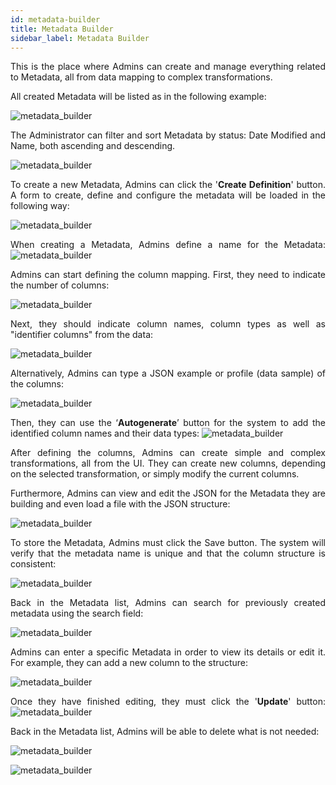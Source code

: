 ```yaml
---
id: metadata-builder
title: Metadata Builder
sidebar_label: Metadata Builder
---
```


<div style="text-align: justify">

This is the place where Admins can create and manage everything related to Metadata, all from data mapping to complex transformations. 

All created Metadata will be listed as in the following example: 

![metadata_builder](https://s3.amazonaws.com/cdn.qrvey.com/documentation_assets/admin/MetadataBuilder/1metadata.png#thumbnail)

 
The Administrator can filter and sort Metadata by status: Date Modified and Name, both ascending and descending. 

![metadata_builder](https://s3.amazonaws.com/cdn.qrvey.com/documentation_assets/admin/MetadataBuilder/2metadata.png#thumbnail)
 
To create a new Metadata, Admins can click the '**Create Definition**' button. A form to create, define and configure the metadata will be loaded in the following way:

![metadata_builder](https://s3.amazonaws.com/cdn.qrvey.com/documentation_assets/admin/MetadataBuilder/3metadata.png#thumbnail) 

 
When creating a Metadata, Admins define a name for the Metadata:
![metadata_builder](https://s3.amazonaws.com/cdn.qrvey.com/documentation_assets/admin/MetadataBuilder/4metadata.png#thumbnail)
 
Admins can start defining the column mapping. First, they need to indicate the number of columns: 

![metadata_builder](https://s3.amazonaws.com/cdn.qrvey.com/documentation_assets/admin/MetadataBuilder/5metadata.png#thumbnail)

Next, they should indicate column names, column types as well as "identifier columns" from the data: 

![metadata_builder](https://s3.amazonaws.com/cdn.qrvey.com/documentation_assets/admin/MetadataBuilder/6metadata.png#thumbnail)
 
Alternatively, Admins can type a JSON example or profile (data sample) of the columns: 

![metadata_builder](https://s3.amazonaws.com/cdn.qrvey.com/documentation_assets/admin/MetadataBuilder/7metadata.png#thumbnail)

Then, they can use the ‘**Autogenerate**’ button for the system to add the identified column names and their data types: 
![metadata_builder](https://s3.amazonaws.com/cdn.qrvey.com/documentation_assets/admin/MetadataBuilder/8metadata.png#thumbnail)
 
After defining the columns, Admins can create simple and complex transformations, all from the UI. They can create new columns, depending on the selected transformation, or simply modify the current columns.
 
Furthermore, Admins can view and edit the JSON for the Metadata they are building and even load a file with the JSON structure: 


![metadata_builder](https://s3.amazonaws.com/cdn.qrvey.com/documentation_assets/admin/MetadataBuilder/9metadata.png#thumbnail)

 
To store the Metadata, Admins must click the Save button. The system will verify that the metadata name is unique and that the column structure is consistent:

![metadata_builder](https://s3.amazonaws.com/cdn.qrvey.com/documentation_assets/admin/MetadataBuilder/10metadata.png#thumbnail)

Back in the Metadata list, Admins can search for previously created metadata using the search field: 

![metadata_builder](https://s3.amazonaws.com/cdn.qrvey.com/documentation_assets/admin/MetadataBuilder/11metadata.png#thumbnail)
 

Admins can enter a specific Metadata in order to view its details or edit it. For example, they can add a new column to the structure: 

![metadata_builder](https://s3.amazonaws.com/cdn.qrvey.com/documentation_assets/admin/MetadataBuilder/12metadata.png#thumbnail)  

Once they have finished editing, they must click the '**Update**' button: 
![metadata_builder](https://s3.amazonaws.com/cdn.qrvey.com/documentation_assets/admin/MetadataBuilder/13metadata.png#thumbnail)


Back in the Metadata list, Admins will be able to delete what is not needed:

![metadata_builder](https://s3.amazonaws.com/cdn.qrvey.com/documentation_assets/admin/MetadataBuilder/14metadata.png#thumbnail) 

![metadata_builder](https://s3.amazonaws.com/cdn.qrvey.com/documentation_assets/admin/MetadataBuilder/15metadata.png#thumbnail)

 
